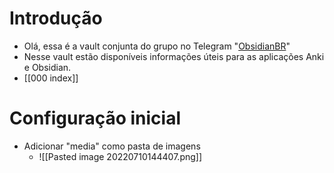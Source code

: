 # Introdução
+ Olá, essa é a vault conjunta do grupo no Telegram "[ObsidianBR](https://t.me/obsidianbr)"
+ Nesse vault estão disponíveis informações úteis para as aplicações Anki e Obsidian.
+ [[000 index]]

# Configuração inicial
+ Adicionar "media" como pasta de imagens
	+ ![[Pasted image 20220710144407.png]]